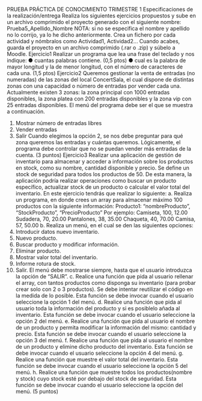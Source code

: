 PRUEBA PRÁCTICA DE CONOCIMIENTO TRIMESTRE 1
Especificaciones de la realización/entrega
Realiza los siguientes ejercicios propuestos y sube en un archivo comprimido el proyecto
generado con el siguiente nombre: Prueba5_Apellido_Nombre
NOTA: si no se especifica el nombre y apellido no lo corrijo, ya lo he dicho anteriormente.
Crea un fichero por cada actividad y nómbralos como Actividad1, Actividad2...
Cuando acabes, guarda el proyecto en un archivo comprimido (.rar o .zip) y súbelo a Moodle.
Ejercicio1
Realizar un programa que lea una frase del teclado y nos indique:
● cuantas palabras contiene. (0,5 ptos)
● cual es la palabra de mayor longitud y la de menor longitud, con el número de caracteres
de cada una. (1,5 ptos)
Ejercicio2
Queremos gestionar la venta de entradas (no numeradas) de las zonas del local ConcertSala, el
cual dispone de distintas zonas con una capacidad o número de entradas por vender cada una.
Actualmente existen 3 zonas: la zona principal con 1000 entradas disponibles, la zona platea con
200 entradas disponibles y la zona vip con 25 entradas disponibles.
El menú del programa debe ser el que se muestra a continuación.
1. Mostrar número de entradas libres
2. Vender entradas
3. Salir
Cuando elegimos la opción 2, se nos debe preguntar para qué zona queremos las entradas y
cuántas queremos. Lógicamente, el programa debe controlar que no se puedan vender más
entradas de la cuenta.
(3 puntos)
Ejercicio3
Realizar una aplicación de gestión de inventario para almacenar y acceder a información sobre los
productos en stock, como su nombre, cantidad disponible y precio. Se define un stock de
seguridad para todos los productos de 50. De esta manera, la aplicación podría realizar
operaciones como buscar un producto específico, actualizar stock de un producto o calcular el
valor total del inventario.
En este ejercicio tendrás que realizar lo siguiente:
a. Realiza un programa, en donde crees un array para almacenar máximo 100 productos con la
siguiente información:
Producto1: “nombreProducto”, “StockProducto”, “PrecioProducto”
Por ejemplo:
Camiseta, 100, 12.00
Sudadera, 70, 20.00
Pantalones, 38, 35.00
Chaqueta, 40, 70.00
Camisa, 57, 50.00
b. Realiza un menú, en el cual se den las siguientes opciones:
1. Introducir datos nuevo inventario.
2. Nuevo producto.
3. Buscar producto y modificar información.
4. Eliminar producto.
5. Mostrar valor total del inventario.
6. Informe rotura de stock.
7. Salir.
El menú debe mostrarse siempre, hasta que el usuario introduzca la opción de “SALIR”.
c. Realice una función que pida al usuario rellenar el array, con tantos productos como disponga
su inventario (para probar crear solo con 2 o 3 productos). Se debe intentar reutilizar el código en
la medida de lo posible. Esta función se debe invocar cuando el usuario seleccione la opción 1 del
menú.
d. Realice una función que pida al usuario toda la información del producto y si es posiblelo añada
al inventario. Esta función se debe invocar cuando el usuario seleccione la opción 2 del menú.
e. Realice una función que pida al usuario el nombre de un producto y permita modificar la
información del mismo: cantidad y precio. Esta función se debe invocar cuando el usuario
seleccione la opción 3 del menú.
f. Realice una función que pida al usuario el nombre de un producto y elimine dicho producto del
inventario. Esta función se debe invocar cuando el usuario seleccione la opción 4 del menú.
g. Realice una función que muestre el valor total del inventario. Esta función se debe invocar
cuando el usuario seleccione la opción 5 del menú.
h. Realice una función que muestre todos los productos(nombre y stock) cuyo stock esté por
debajo del stock de seguridad. Esta función se debe invocar cuando el usuario seleccione la
opción del menú.
(5 puntos)
